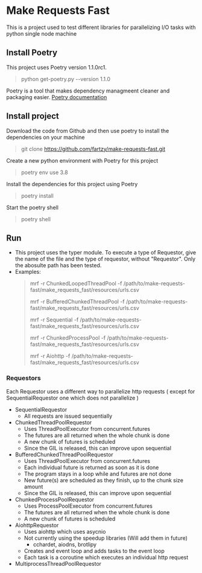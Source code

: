 
# Make Requests Fast
  This is a project used to test different libraries for parallelizing I/O tasks with python single node machine


## Install Poetry
This project uses Poetry version 1.1.0rc1.  
   > python get-poetry.py --version 1.1.0

Poetry is a tool that makes dependency managmeent cleaner and packaging easier.  [Poetry documentation](https://python-poetry.org/docs/)


## Install project
Download the code from Github and then use poetry to install the dependencies on your machine
   > git clone https://github.com/fartzy/make-requests-fast.git

Create a new python environment with Poetry for this project 
   > poetry env use 3.8

Install the dependencies for this project using Poetry 
   > poetry install 

Start the poetry shell 
   > poetry shell 

## Run 
* This project uses the typer module. To execute a type of Requestor, give the name of the file and the type of requestor, without "Requestor". Only the abosulte path has been tested. 
* Examples: 
    >  mrf -r ChunkedLoopedThreadPool -f /path/to/make-requests-fast/make_requests_fast/resources/urls.csv   
    >
    >  mrf -r BufferedChunkedThreadPool -f /path/to/make-requests-fast/make_requests_fast/resources/urls.csv 
    >
    >  mrf -r Sequential -f /path/to/make-requests-fast/make_requests_fast/resources/urls.csv 
    > 
    >  mrf -r ChunkedProcessPool -f /path/to/make-requests-fast/make_requests_fast/resources/urls.csv 
    > 
    >  mrf -r Aiohttp -f /path/to/make-requests-fast/make_requests_fast/resources/urls.csv 


### Requestors
Each Requestor uses a different way to parallelize http requests ( except for SequentialRequestor one which does not parallelize )
* SequentialRequestor
   * All requests are issued sequentially 
* ChunkedThreadPoolRequestor
   * Uses ThreadPoolExecutor from concurrent.futures
   * The futures are all returned when the whole chunk is done
   * A new chunk of futures is scheduled 
   * Since the GIL is released, this can improve upon sequential 
* BufferedChunkedThreadPoolRequestor
   * Uses ThreadPoolExecutor from concurrent.futures 
   * Each individual future is returned as soon as it is done
   * The program stays in a loop while and futures are not done
   * New future(s) are scheduled as they finish, up to the chunk size amount
   * Since the GIL is released, this can improve upon sequential
* ChunkedProcessPoolRequestor
   * Uses ProcessPoolExecutor from concurrent.futures 
   * The futures are all returned when the whole chunk is done
   * A new chunk of futures is scheduled 
* AiohttpRequestor 
   * Uses aiohttp which uses asycnio 
   * Not currently using the speedup libraries (Will add them in future)
      - cchardet, aiodns, brotlipy
   * Creates and event loop and adds tasks to the event loop 
   * Each task is a coroutine which executes an individual http request
* MultiprocessThreadPoolRequestor


